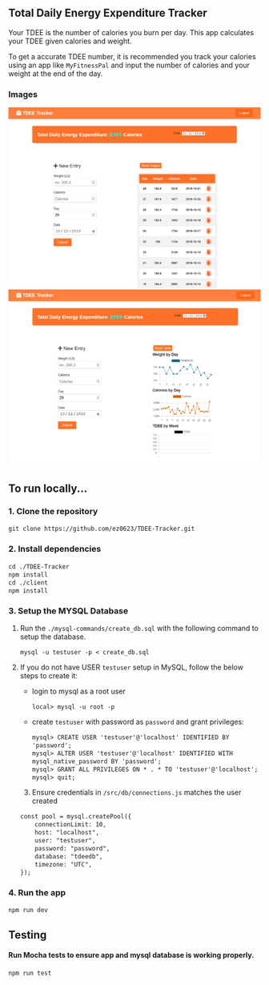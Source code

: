 ## Total Daily Energy Expenditure Tracker

Your TDEE is the number of calories you burn per day. This app calculates your TDEE given calories and weight.

To get a accurate TDEE number, it is recommended you track your calories using an app like `MyFitnessPal` and input the number of calories and your weight at the end of the day.

### Images

![Homepage](/client/src/img/homepage.jpg)
![Graphs](/client/src/img/graphs.jpg)

## To run locally...

### 1. Clone the repository

```
git clone https://github.com/ez0623/TDEE-Tracker.git
```

### 2. Install dependencies

```
cd ./TDEE-Tracker
npm install
cd ./client
npm install
```

### 3. Setup the MYSQL Database

1. Run the `./mysql-commands/create_db.sql` with the following command to setup the database.

   ```
   mysql -u testuser -p < create_db.sql
   ```

2. If you do not have USER `testuser` setup in MySQL, follow the below steps to create it:

   - login to mysql as a root user

     ```
     local> mysql -u root -p
     ```

   - create `testuser` with password as `password` and grant privileges:
     ```
     mysql> CREATE USER 'testuser'@'localhost' IDENTIFIED BY 'password';
     mysql> ALTER USER 'testuser'@'localhost' IDENTIFIED WITH mysql_native_password BY 'password';
     mysql> GRANT ALL PRIVILEGES ON * . * TO 'testuser'@'localhost';
     mysql> quit;
     ```

   3. Ensure credentials in `/src/db/connections.js` matches the user created

   ```
   const pool = mysql.createPool({
       connectionLimit: 10,
       host: "localhost",
       user: "testuser",
       password: "password",
       database: "tdeedb",
       timezone: "UTC",
   });
   ```

### 4. Run the app

```
npm run dev
```

## Testing

#### Run Mocha tests to ensure app and mysql database is working properly.

```
npm run test
```
